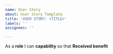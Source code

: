 ```yaml
---
name: User Story
about: User Story Template
title: 'USER STORY: <TITLE>'
labels: ''
assignees: ''

---
```


As a **role**  I can  **capability** so that **Received benefit**
